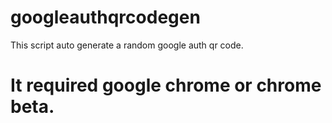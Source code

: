 # googleauthqrcodegen
This script auto generate a random google auth qr code.
<h1><b> It required google chrome or chrome beta. </b></h1>

